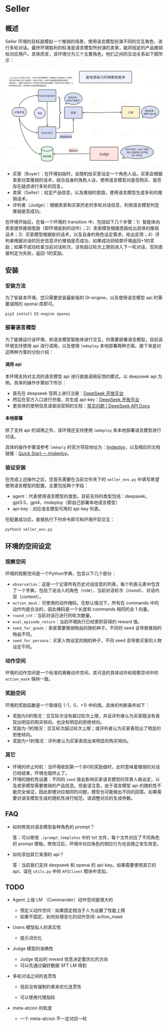 # Seller

## 概述

Seller 环境的目标是模拟一个推销的场景，使用语言模型扮演不同的交互角色，进行多轮对话。最终环境胜利的标准是语言模型所扮演的卖家，能将指定的产品推销给对应用户。具体而言，该环境分为三个主要角色，他们之间的互动关系如下图所示：

![img.png](seller_env.png)

- 买家（Buyer）：在环境初始时，会随机给买家设定一个角色人设。买家会根据卖家对其推销的话术，结合自身的角色人设，使用语言模型对是否购买、是否存在疑虑进行多轮的回复。
- 卖家（Seller）：给定产品信息，以及推销的思路，使用语言模型生成多轮的推销话术。
- 评判者（Judge）：根据卖家和买家历史的多轮对话信息，利用语言模型判定推销是否成功。

在环境开始后，在每一个环境的 transition 中，包括如下几个步骤：1）智能体向卖家提供推销思路（即环境收到的动作）；2）卖家模型根据思路给出具体的推销话术；3）买家模型根据新的话术，以及自身的角色设定需求，给出反馈；4）评判者根据对话的历史信息评价推销是否成功，如果成功则结束环境返回+1的奖励；如果不成功检查当前对话轮次，没有超过轮次上限则进入下一轮对话，否则直接判定为失败，返回-1的奖励。

## 安装

### 安装方法

为了安装本环境，您只需要安装最新版的 DI-engine，以及使用语言模型 api 时需要调用的 openai 库即可。

```shell
pip3 install DI-engine openai
```

### 部署语言模型

为了能够运行该环境，和语言模型智能体进行交互，你需要部署语言模型。目前该环境支持使用 api 进行调用，以及使用 `lmdeploy` 本地部署两种方案。接下来是对这两种方案的分别介绍：

#### 调用 api

本环境支持对主流的语言模型 api 进行直接调用反馈的模式。以 deepseek api 为例。具体的操作步骤如下所示：

- 首先在 deepseek 官网上进行注册：[DeepSeek 开放平台](https://platform.deepseek.com/sign_in)
- 然后在官方入口进行充值，并生成 api-key：[DeepSeek 开放平台](https://platform.deepseek.com/api_keys)
- 更具体的使用信息请查阅官网的文档：[常见问题 | DeepSeek API Docs](https://api-docs.deepseek.com/zh-cn/faq/)

#### 本地部署

除了支持 api 的调用之外，该环境还支持使用 `lmdeploy` 来本地部署语言模型进行对话。

具体的操作步骤请参考 `lmdeply` 的官方项目地址为：[lmdeploy](https://github.com/InternLM/lmdeploy)，以及相应的文档链接：[Quick Start — lmdeploy](https://lmdeploy.readthedocs.io/en/latest/get_started/get_started.html)。

### 验证安装

在完成上述操作之后，您首先需要在当前文件夹下的 ``seller_env.py`` 中填写希望使用语言模型的配置。主要包括两个字段：

- agent：代表使用语言模型的类型。目前支持的类型包括：deepseek，gpt3.5，gpt4，lmdeploy（即自己部署本地语言模型）
- api-key：对应语言模型可用的 api-key 列表。

在配置成功后，直接执行下列命令即可和环境开启交互：

```shell
python3 seller_env.py
```

## 环境的空间设定

### 观察空间

环境的观察空间是一个Python字典，包含以下几个部分：

- `observation`：这是一个记录所有历史对话信息的列表，每个列表元素中包含了一个字典，包括了说话人的角色（role），当前对话轮次（round）、对话内容（content）。
- `action_mask`：可使用的动作掩码。在默认情况下，所有在 commands 中的动作均是合法的，因此掩码是一个长度和 commands 相同的全 1 向量。
- `round_cnt`：当前对话已进行的轮次数量。
- `eval_episode_return`：当前环境执行已经累积获得的 reward 值。
- `seed_for_goods`：卖家需要推销物品的随机种子。不同的 seed 会导致推销的物品不同。
- `seed_for_persona`：买家人物设定的随机种子，不同 seed 会导致买家的人物设定不同。

### 动作空间

环境的动作空间是一个标准的离散动作空间，其可选的具体动作和观察空间中的 `action_mask` 保持一致。

### 奖励空间

环境的奖励函数是一个取值在 {-1，0，+1} 中的值。具体的判断条件如下：

- 奖励为0的情况：交互轮次没有超过轮次上限，并且评判者认为买家既没有表现出明显的购买倾向，也没有明显的拒绝倾向。
- 奖励为-1的情况：交互轮次超过轮次上限；或评判者认为买家表现出了明显的拒绝倾向。
- 奖励为+1的情况：评判者认为买家表现出来明显的购买倾向。

### 其它

- 环境的终止时机：当环境收到第一个非0的奖励值时，此时意味着推销的对话已经结束，环境也就终止了。
- 环境的随机性设置：不同的 `seed` 值会影响买家语言模型的背景人格设定，以及卖家模型需要推销的产品信息。但是请注意，由于语言模型 api 的随机性不能完全保证，因此即便对应相同的问题，模型也可能做出不同的回答。如果需要对语言模型生成的随机性进行规范，请调整对应的生成参数。

## FAQ

- 如何修改对语言模型各种角色的 prompt？

  答：可以修改 `./prompt_templates` 中的 txt 文件，每个文件对应了不同角色的 prompt 模板。修改过后，环境中对应角色的相应行为也会随之发生改变。

- 如何添加其它来源的 api？

  答：当前我们支持 deepseek 和 openai 的 api-key。如果需要使用其它的 api，请在 ``utils.py`` 中的 `APIClient` 模块中添加。

## TODO
- Agent 上层 LM （Commander）动作空间是很⼤的
  - 预定义动作空间：如果固定相当于⼈为设置了性能上限
  - 如果不固定，如何处理变化的动作空间: action_mask

- Users 模型拟⼈的真实性
  - 提⽰词优化

- Judge 模型的准确性
  - Judge 给出的 reward 信息决定着优化的⽅向
  - 可以先通过偏好数据 SFT LM 得到

- 多轮对话之间的连贯性

    - ⽬前没有强制约束来优化连贯性

    - 可以使⽤代理指标


- meta-atcion 的粒度
    - ⼀个 meta-atcion 不⼀定对应⼀轮
